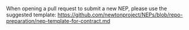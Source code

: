 When opening a pull request to submit a new NEP, please use the suggested template: https://github.com/newtonproject/NEPs/blob/repo-preparation/nep-template-for-contract.md

